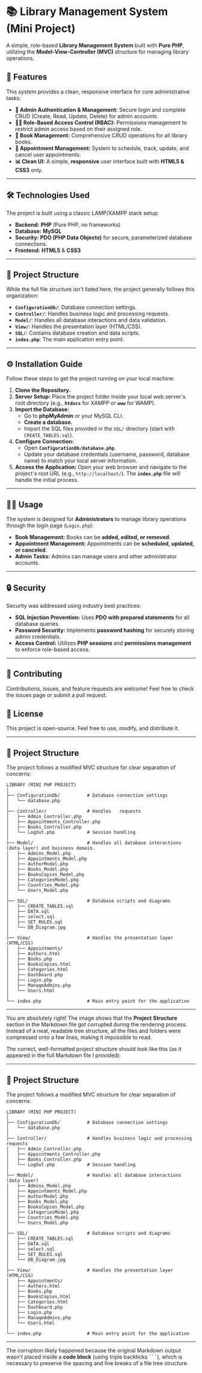 # 📚 Library Management System (Mini Project)

A simple, role-based **Library Management System** built with **Pure PHP**, utilizing the **Model-View-Controller (MVC)** structure for managing library operations.

## 🚀 Features

This system provides a clean, responsive interface for core administrative tasks:

* **🔐 Admin Authentication & Management:** Secure login and complete CRUD (Create, Read, Update, Delete) for admin accounts.
* **👨‍💻 Role-Based Access Control (RBAC):** Permissions management to restrict admin access based on their assigned role.
* **📖 Book Management:** Comprehensive CRUD operations for all library books.
* **📅 Appointment Management:** System to schedule, track, update, and cancel user appointments.
* **📊 Clean UI:** A simple, **responsive** user interface built with **HTML5 & CSS3** only.

---

## 🛠️ Technologies Used

The project is built using a classic LAMP/XAMPP stack setup:

* **Backend:** **PHP** (Pure PHP, no frameworks)
* **Database:** **MySQL**
* **Security:** **PDO (PHP Data Objects)** for secure, parameterized database connections.
* **Frontend:** **HTML5** & **CSS3**

---

## 📂 Project Structure

While the full file structure isn't listed here, the project generally follows this organization:

* **`ConfigurationDb/`**: Database connection settings.
* **`Controller/`**: Handles business logic and processing requests.
* **`Model/`**: Handles all database interactions and data validation.
* **`View/`**: Handles the presentation layer (HTML/CSS).
* **`SQL/`**: Contains database creation and data scripts.
* **`index.php`**: The main application entry point.

---

## ⚙️ Installation Guide

Follow these steps to get the project running on your local machine:

1.  **Clone the Repository.**
2.  **Server Setup:** Place the project folder inside your local web server's root directory (e.g., **`htdocs`** for XAMPP or **`www`** for WAMP).
3.  **Import the Database:**
    * Go to **phpMyAdmin** or your MySQL CLI.
    * **Create a database.**
    * Import the SQL files provided in the `SQL/` directory (start with `CREATE_TABLES.sql`).
4.  **Configure Connection:**
    * Open **`ConfigurationDb/database.php`**.
    * Update your database credentials (username, password, database name) to match your local server information.
5.  **Access the Application:** Open your web browser and navigate to the project's root URL (e.g., `http://localhost/`). The **`index.php`** file will handle the initial process.

---

## 👨‍💻 Usage

The system is designed for **Administrators** to manage library operations through the login page (`Login.php`):

* **Book Management:** Books can be **added, edited, or removed**.
* **Appointment Management:** Appointments can be **scheduled, updated, or canceled**.
* **Admin Tasks:** Admins can manage users and other administrator accounts.

---

## 🔒 Security

Security was addressed using industry best practices:

* **SQL Injection Prevention:** Uses **PDO with prepared statements** for all database queries.
* **Password Security:** Implements **password hashing** for securely storing admin credentials.
* **Access Control:** Utilizes **PHP sessions** and **permissions management** to enforce role-based access.

---

## 🤝 Contributing

Contributions, issues, and feature requests are welcome! Feel free to check the issues page or submit a pull request.

## 📜 License

This project is open-source. Feel free to use, modify, and distribute it.

-----

## 📂 Project Structure

The project follows a modified MVC structure for clear separation of concerns:

```
LIBRARY (MINI PHP PROJECT)
│
├── ConfigurationDb/          # Database connection settings
│   └── database.php
│
├── Controller/               # Handles   requests
│   ├── Admin_Controller.php
│   ├── Appointments_Controller.php
│   ├── Books_Controller.php
│   └── LogOut.php            # Session handling
│
├── Model/                    # Handles all database interactions (data layer) and business domain.
│   ├── Admins_Model.php
│   ├── Appointments_Model.php
│   ├── AuthorModel.php
│   ├── Books_Model.php
│   ├── BooksCopies_Model.php
│   ├── CategoriesModel.php
│   ├── Countries_Model.php
│   └── Users_Model.php
│
├── SQL/                      # Database scripts and diagrams
│   ├── CREATE_TABLES.sql
│   ├── DATA.sql
│   ├── select.sql
│   ├── SET_RULES.sql
│   └── DB_Diagram.jpg
│
├── View/                     # Handles the presentation layer (HTML/CSS)
│   ├── Appointments/
│   ├── Authors.html
│   ├── Books.php
│   ├── BooksCopies.html
│   ├── Categories.html
│   ├── Dashboard.php
│   ├── Login.php
│   ├── ManageAdmins.php
│   └── Users.html
│
└── index.php                 # Main entry point for the application
```

-----

You are absolutely right\! The image shows that the **Project Structure** section in the Markdown file got corrupted during the rendering process. Instead of a neat, readable tree structure, all the files and folders were compressed onto a few lines, making it impossible to read.

The correct, well-formatted project structure should look like this (as it appeared in the full Markdown file I provided):

-----

## 📂 Project Structure

The project follows a modified MVC structure for clear separation of concerns:

```
LIBRARY (MINI PHP PROJECT)
│
├── ConfigurationDb/          # Database connection settings
│   └── database.php
│
├── Controller/               # Handles business logic and processing requests
│   ├── Admin_Controller.php
│   ├── Appointments_Controller.php
│   ├── Books_Controller.php
│   └── LogOut.php            # Session handling
│
├── Model/                    # Handles all database interactions (data layer)
│   ├── Admins_Model.php
│   ├── Appointments_Model.php
│   ├── AuthorModel.php
│   ├── Books_Model.php
│   ├── BooksCopies_Model.php
│   ├── CategoriesModel.php
│   ├── Countries_Model.php
│   └── Users_Model.php
│
├── SQL/                      # Database scripts and diagrams
│   ├── CREATE_TABLES.sql
│   ├── DATA.sql
│   ├── select.sql
│   ├── SET_RULES.sql
│   └── DB_Diagram.jpg
│
├── View/                     # Handles the presentation layer (HTML/CSS)
│   ├── Appointments/
│   ├── Authors.html
│   ├── Books.php
│   ├── BooksCopies.html
│   ├── Categories.html
│   ├── Dashboard.php
│   ├── Login.php
│   ├── ManageAdmins.php
│   └── Users.html
│
└── index.php                 # Main entry point for the application
```

-----

The corruption likely happened because the original Markdown output wasn't placed inside a **code block** (using triple backticks ` ``` `), which is necessary to preserve the spacing and line breaks of a file tree structure.


